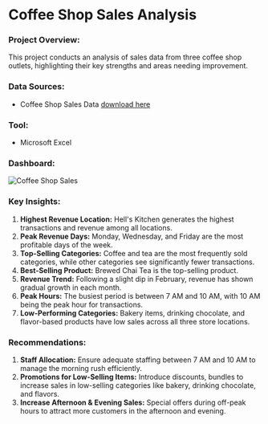 # Coffee Shop Sales Analysis
### Project Overview:
This project conducts an analysis of sales data from three coffee shop outlets, highlighting their key strengths and areas needing improvement.

### Data Sources:
- Coffee Shop Sales Data [download here](https://mavenanalytics.io/data-playground?order=date_added%2Cdesc&search=coffee)

### Tool:
- Microsoft Excel

### Dashboard:

![Coffee Shop Sales](https://github.com/user-attachments/assets/d0809b80-3b95-4588-a616-f0be714a1088)


### Key Insights:

1. **Highest Revenue Location:** Hell's Kitchen generates the highest transactions and revenue among all locations.
2. **Peak Revenue Days:** Monday, Wednesday, and Friday are the most profitable days of the week.
3. **Top-Selling Categories:** Coffee and tea are the most frequently sold categories, while other categories see significantly fewer transactions.
4. **Best-Selling Product:** Brewed Chai Tea is the top-selling product.
5. **Revenue Trend:** Following a slight dip in February, revenue has shown gradual growth in each month.
6. **Peak Hours:** The busiest period is between 7 AM and 10 AM, with 10 AM being the peak hour for transactions.
7. **Low-Performing Categories:** Bakery items, drinking chocolate, and flavor-based products have low sales across all three store locations.

### Recommendations:
1. **Staff Allocation:** Ensure adequate staffing between 7 AM and 10 AM to manage the morning rush efficiently.
2. **Promotions for Low-Selling Items:** Introduce discounts, bundles to increase sales in low-selling categories like bakery, drinking chocolate, and flavors.
3. **Increase Afternoon & Evening Sales:** Special offers during off-peak hours to attract more customers in the afternoon and evening.



